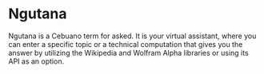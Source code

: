 # Ngutana
Ngutana is a Cebuano term for asked. It is your virtual assistant, where you can enter a specific topic or a  technical computation that gives you the answer by utilizing the Wikipedia and Wolfram Alpha libraries or using its API as an option.
